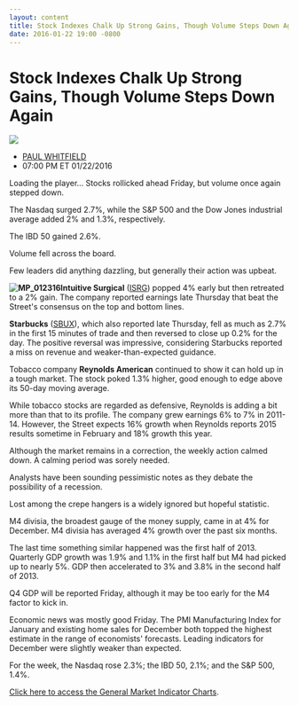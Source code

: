 ```yaml
---
layout: content
title: Stock Indexes Chalk Up Strong Gains, Though Volume Steps Down Again
date: 2016-01-22 19:00 -0800
---
```



Stock Indexes Chalk Up Strong Gains, Though Volume Steps Down Again
====================================================================


![](https://www.investors.com/wp-content/uploads/ibd-migrated-images/BIGPIC-12516-newscom.jpg)

* [PAUL WHITFIELD](https://www.investors.com/author/whitfieldp/ "Posts by PAUL WHITFIELD")
* 07:00 PM ET 01/22/2016




Loading the player...
Stocks rollicked ahead Friday, but volume once again stepped down.


The Nasdaq surged 2.7%, while the S&P 500 and the Dow Jones industrial average added 2% and 1.3%, respectively.


The IBD 50 gained 2.6%.


Volume fell across the board.


Few leaders did anything dazzling, but generally their action was upbeat.


**![MP_012316](https://www.investors.com/wp-content/uploads/2016/01/MP_012316.png)Intuitive Surgical** ([ISRG](https://research.investors.com/quote.aspx?symbol=ISRG)) popped 4% early but then retreated to a 2% gain. The company reported earnings late Thursday that beat the Street's consensus on the top and bottom lines.


**Starbucks** ([SBUX](https://research.investors.com/quote.aspx?symbol=SBUX)), which also reported late Thursday, fell as much as 2.7% in the first 15 minutes of trade and then reversed to close up 0.2% for the day. The positive reversal was impressive, considering Starbucks reported a miss on revenue and weaker-than-expected guidance.


Tobacco company **Reynolds American** continued to show it can hold up in a tough market. The stock poked 1.3% higher, good enough to edge above its 50-day moving average.


While tobacco stocks are regarded as defensive, Reynolds is adding a bit more than that to its profile. The company grew earnings 6% to 7% in 2011-14. However, the Street expects 16% growth when Reynolds reports 2015 results sometime in February and 18% growth this year.


Although the market remains in a correction, the weekly action calmed down. A calming period was sorely needed.


Analysts have been sounding pessimistic notes as they debate the possibility of a recession.


Lost among the crepe hangers is a widely ignored but hopeful statistic.


M4 divisia, the broadest gauge of the money supply, came in at 4% for December. M4 divisia has averaged 4% growth over the past six months.


The last time something similar happened was the first half of 2013. Quarterly GDP growth was 1.9% and 1.1% in the first half but M4 had picked up to nearly 5%. GDP then accelerated to 3% and 3.8% in the second half of 2013.


Q4 GDP will be reported Friday, although it may be too early for the M4 factor to kick in.


Economic news was mostly good Friday. The PMI Manufacturing Index for January and existing home sales for December both topped the highest estimate in the range of economists' forecasts. Leading indicators for December were slightly weaker than expected.


For the week, the Nasdaq rose 2.3%; the IBD 50, 2.1%; and the S&P 500, 1.4%.


[Click here to access the General Market Indicator Charts](https://www.investors.com/wp-content/uploads/2016/01/GMI_012516.pdf).




